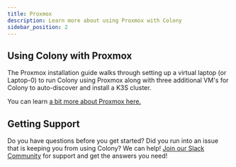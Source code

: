 ```yaml
---
title: Proxmox
description: Learn more about using Proxmox with Colony
sidebar_position: 2
---
```


## Using Colony with Proxmox

The Proxmox installation guide walks through setting up a virtual laptop (or Laptop-0) to run Colony using Proxmox along with three additional VM's for Colony to auto-discover and install a K3S cluster.  

You can learn [a bit more about Proxmox here.](https://www.proxmox.com/en/)

## Getting Support

Do you have questions before you get started? Did you run into an issue that is keeping you from using Colony? We can help! [Join our Slack Community](https://konstructio.slack.com/) for support and get the answers you need!
